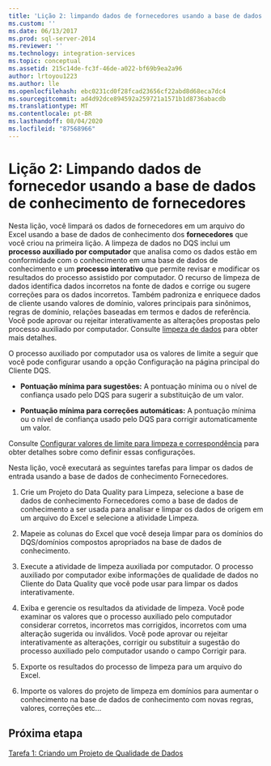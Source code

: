 ```yaml
---
title: 'Lição 2: limpando dados de fornecedores usando a base de dados de conhecimento dos fornecedores | Microsoft Docs'
ms.custom: ''
ms.date: 06/13/2017
ms.prod: sql-server-2014
ms.reviewer: ''
ms.technology: integration-services
ms.topic: conceptual
ms.assetid: 215c14de-fc3f-46de-a022-bf69b9ea2a96
author: lrtoyou1223
ms.author: lle
ms.openlocfilehash: ebc0231cd0f28fcad23656cf22abd8d68eca7dc4
ms.sourcegitcommit: ad4d92dce894592a259721a1571b1d8736abacdb
ms.translationtype: MT
ms.contentlocale: pt-BR
ms.lasthandoff: 08/04/2020
ms.locfileid: "87568966"
---
```

# <a name="lesson-2-cleansing-supplier-data-using-the-suppliers-knowledge-base"></a>Lição 2: Limpando dados de fornecedor usando a base de dados de conhecimento de fornecedores
  Nesta lição, você limpará os dados de fornecedores em um arquivo do Excel usando a base de dados de conhecimento dos **fornecedores** que você criou na primeira lição. A limpeza de dados no DQS inclui um **processo auxiliado por computador** que analisa como os dados estão em conformidade com o conhecimento em uma base de dados de conhecimento e um **processo interativo** que permite revisar e modificar os resultados do processo assistido por computador. O recurso de limpeza de dados identifica dados incorretos na fonte de dados e corrige ou sugere correções para os dados incorretos. Também padroniza e enriquece dados de cliente usando valores de domínio, valores principais para sinônimos, regras de domínio, relações baseadas em termos e dados de referência. Você pode aprovar ou rejeitar interativamente as alterações propostas pelo processo auxiliado por computador. Consulte [limpeza de dados](https://msdn.microsoft.com/library/gg524800.aspx) para obter mais detalhes.  
  
 O processo auxiliado por computador usa os valores de limite a seguir que você pode configurar usando a opção Configuração na página principal do Cliente DQS.  
  
-   **Pontuação mínima para sugestões:** A pontuação mínima ou o nível de confiança usado pelo DQS para sugerir a substituição de um valor.  
  
-   **Pontuação mínima para correções automáticas:** A pontuação mínima ou o nível de confiança usado pelo DQS para corrigir automaticamente um valor.  
  
 Consulte [Configurar valores de limite para limpeza e correspondência](https://msdn.microsoft.com/library/hh510415.aspx) para obter detalhes sobre como definir essas configurações.  
  
 Nesta lição, você executará as seguintes tarefas para limpar os dados de entrada usando a base de dados de conhecimento Fornecedores.  
  
1.  Crie um Projeto do Data Quality para Limpeza, selecione a base de dados de conhecimento Fornecedores como a base de dados de conhecimento a ser usada para analisar e limpar os dados de origem em um arquivo do Excel e selecione a atividade Limpeza.  
  
2.  Mapeie as colunas do Excel que você deseja limpar para os domínios do DQS/domínios compostos apropriados na base de dados de conhecimento.  
  
3.  Execute a atividade de limpeza auxiliada por computador. O processo auxiliado por computador exibe informações de qualidade de dados no Cliente do Data Quality que você pode usar para limpar os dados interativamente.  
  
4.  Exiba e gerencie os resultados da atividade de limpeza. Você pode examinar os valores que o processo auxiliado pelo computador considerar corretos, incorretos mas corrigidos, incorretos com uma alteração sugerida ou inválidos. Você pode aprovar ou rejeitar interativamente as alterações, corrigir ou substituir a sugestão do processo auxiliado pelo computador usando o campo Corrigir para.  
  
5.  Exporte os resultados do processo de limpeza para um arquivo do Excel.  
  
6.  Importe os valores do projeto de limpeza em domínios para aumentar o conhecimento na base de dados de conhecimento com novas regras, valores, correções etc...  
  
## <a name="next-step"></a>Próxima etapa  
 [Tarefa 1: Criando um Projeto de Qualidade de Dados](../../2014/tutorials/task-1-creating-a-data-quality-project.md)  
  
  
